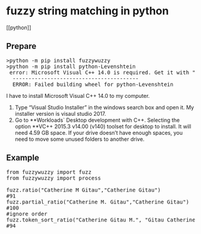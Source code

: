 # fuzzy string matching in python
[[python]]

## Prepare
<pre class="py">
>python -m pip install fuzzywuzzy
>python -m pip install python-Levenshtein
 error: Microsoft Visual C++ 14.0 is required. Get it with "Microsoft Visual C++ Build Tools": http://landinghub.visualstudio.com/visual-cpp-build-tools
  ----------------------------------------
  ERROR: Failed building wheel for python-Levenshtein
</pre>
I have to install Microsoft Visual C++ 14.0 to my computer.

1. Type “Visual Studio Installer” in the windows search box and open it. My installer version is visaul studio 2017.
2. Go to **Workloads`	Desktop development with C++. Selecting the option **VC++ 2015.3 v14.00 (v140) toolset for desktop to install. It will need 4.59 GB space. If your drive doesn’t have enough spaces, you need to move some unused folders to another drive.
## Example
<pre class="py">
from fuzzywuzzy import fuzz
from fuzzywuzzy import process

fuzz.ratio("Catherine M Gitau","Catherine Gitau")
#91
fuzz.partial_ratio("Catherine M. Gitau","Catherine Gitau")
#100
#ignore order
fuzz.token_sort_ratio("Catherine Gitau M.", "Gitau Catherine")
#94
</pre>
